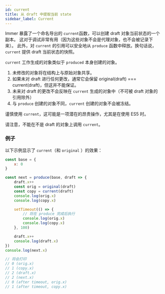 ```yaml
---
id: current
title: 从 draft 中提取当前 state
sidebar_label: Current
---
```


<center>
<div data-ea-publisher="immerjs" data-ea-type="image" class="horizontal bordered"></div>
</center>

Immer 暴露了一个命名导出的 `current`函数，可以创建 draft 对象当前状态的一个副本。
这对于调试非常有用（因为这些对象不会是代理对象，也不会被记录下来）。
此外，对 `current` 的引用可以安全地从 `produce` 函数中释放。换句话说，`current` 提供 draft 当前状态的快照。

`current` 工作生成的对象类似于 `produced` 本身创建的对象。


1. 未修改的对象将在结构上与原始对象共享。
2. 如果未对 draft 进行任何更改，通常它会保留 original(draft) === current(draft)，但这并不能保证。
3. 未来对 draft 的更改不会反映在 `current` 生成的对象中（不可被 draft 对象的引用除外）
4. 与 `produce` 创建的对象不同，`current` 创建的对象不会被冻结。

谨慎使用 `current`，这可能是一项潜在的昂贵操作，尤其是在使用 ES5 时。

请注意，不能在不是 draft 的对象上调用 `current`。

### 例子

以下示例显示了 `current`（和 `original` ）的效果：


```js
const base = {
	x: 0
}

const next = produce(base, draft => {
	draft.x++
	const orig = original(draft)
	const copy = current(draft)
	console.log(orig.x)
	console.log(copy.x)

	setTimeout(() => {
		// 将在 produce 完成后执行
		console.log(orig.x)
		console.log(copy.x)
	}, 100)

	draft.x++
	console.log(draft.x)
})
console.log(next.x)

// 将会打印
// 0 (orig.x)
// 1 (copy.x)
// 2 (draft.x)
// 2 (next.x)
// 0 (after timeout, orig.x)
// 1 (after timeout, copy.x)
```
